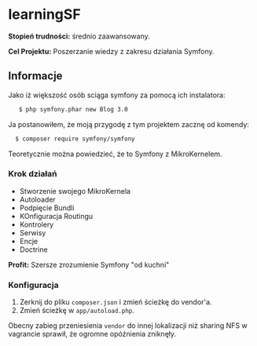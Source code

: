 # learningSF


**Stopień trudności:** średnio zaawansowany.    

**Cel Projektu:** Poszerzanie wiedzy z zakresu działania Symfony.

## Informacje
Jako iż większość osób sciąga symfony za pomocą ich instalatora:

```sh
   $ php symfony.phar new Blog 3.0
```
Ja postanowiłem, że moją przygodę z tym projektem zacznę od komendy:

```sh
  $ composer require symfony/symfony
```

Teoretycznie można powiedzieć, że to Symfony z MikroKernelem.

### Krok działań

- Stworzenie swojego MikroKernela
- Autoloader
- Podpięcie Bundli
- KOnfiguracja Routingu
- Kontrolery
- Serwisy
- Encje
- Doctrine

**Profit:** Szersze zrozumienie Symfony "od kuchni"

### Konfiguracja

1. Zerknij do pliku `composer.json` i zmień ścieżkę do vendor'a.
2. Zmień ścieżkę w `app/autoload.php`. 

Obecny zabieg przeniesienia `vendor` do innej lokalizacji niż sharing NFS w vagrancie sprawił, że 
ogromne opóźnienia zniknęły.
